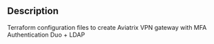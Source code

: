 Description
-----------
  Terraform configuration files to create Aviatrix VPN gateway with MFA Authentication Duo + LDAP
